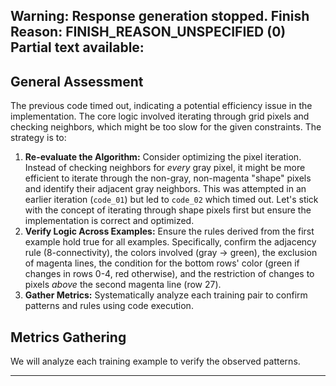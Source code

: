 Warning: Response generation stopped. Finish Reason: FINISH_REASON_UNSPECIFIED (0)
Partial text available:
---
## General Assessment

The previous code timed out, indicating a potential efficiency issue in the implementation. The core logic involved iterating through grid pixels and checking neighbors, which might be too slow for the given constraints. The strategy is to:

1.  **Re-evaluate the Algorithm:** Consider optimizing the pixel iteration. Instead of checking neighbors for *every* gray pixel, it might be more efficient to iterate through the non-gray, non-magenta "shape" pixels and identify their adjacent gray neighbors. This was attempted in an earlier iteration (`code_01`) but led to `code_02` which timed out. Let's stick with the concept of iterating through shape pixels first but ensure the implementation is correct and optimized.
2.  **Verify Logic Across Examples:** Ensure the rules derived from the first example hold true for all examples. Specifically, confirm the adjacency rule (8-connectivity), the colors involved (gray -> green), the exclusion of magenta lines, the condition for the bottom rows' color (green if changes in rows 0-4, red otherwise), and the restriction of changes to pixels *above* the second magenta line (row 27).
3.  **Gather Metrics:** Systematically analyze each training pair to confirm patterns and rules using code execution.

## Metrics Gathering

We will analyze each training example to verify the observed patterns.


---
